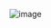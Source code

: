 ![image](https://user-images.githubusercontent.com/124501275/217641273-7a10ec3c-0f00-44f5-99e9-ad296eac10de.png)
